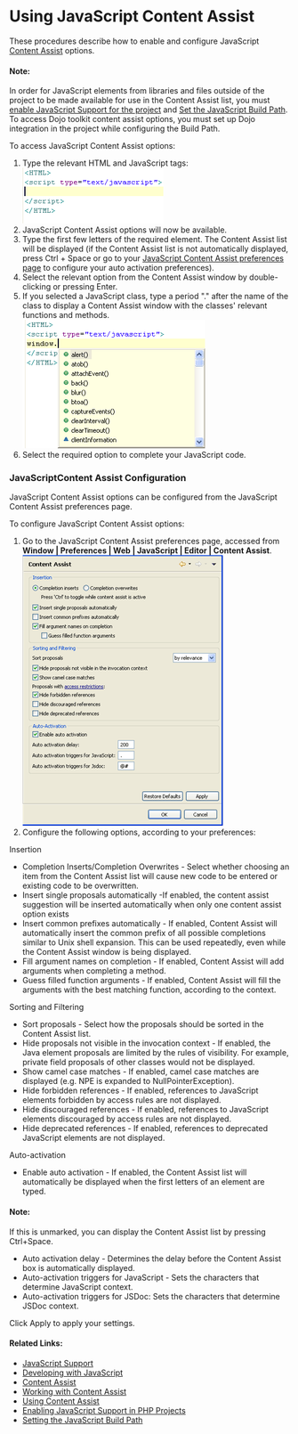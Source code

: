 # Using JavaScript Content Assist

<!--context:using_javascript_content_assist-->

These procedures describe how to enable and configure JavaScript  [Content Assist](../../016-concepts/016-code_assist_concept.md) options.

<!--note-start-->

#### Note:

In order for JavaScript elements from libraries and files outside of the project to be made available for use in the Content Assist list, you must [enable JavaScript Support for the project](008-enabling_javascript_support_in_php_projects.md) and [Set the JavaScript Build Path](016-setting_the_javascript_build_path.md). To access Dojo toolkit content assist options, you must set up Dojo integration in the project while configuring the Build Path.

<!--note-end-->

<!--ref-start-->

To access JavaScript Content Assist options:

 1. Type the relevant HTML and JavaScript tags: <br />![javascript_code.png](images/javascript_code.png "javascript_code.png")
 2. JavaScript Content Assist options will now be available.
 3. Type the first few letters of the required element.  The Content Assist list will be displayed (if the Content Assist list is not automatically displayed, press Ctrl + Space or go to your [JavaScript Content Assist preferences page](#Content_Assist_Preferences) to configure your auto activation preferences).
 4. Select the relevant option from the Content Assist window by double-clicking or pressing Enter.
 5. If you selected a JavaScript class, type a period "." after the name of the class to display a Content Assist window with the classes' relevant functions and methods. <br />![javascript_class.png](images/javascript_class.png "javascript_class.png")
 6. Select the required option to complete your JavaScript code.

<!--ref-end-->

### JavaScriptContent Assist Configuration

JavaScript Content Assist options can be configured from the JavaScript Content Assist preferences page.

<!--ref-start-->

To configure JavaScript Content Assist options:

 1. Go to the JavaScript Content Assist preferences page, accessed from **Window | Preferences | Web |  JavaScript | Editor | Content Assist**.<br />![javascript_content_assist_preferences.png](images/javascript_content_assist_preferences.png "javascript_content_assist_preferences.png")
 2. Configure the following options, according to your preferences:

Insertion

 * Completion Inserts/Completion Overwrites - Select whether choosing an item from the Content Assist list  will cause new code to be entered or existing code to be overwritten.
 * Insert single proposals automatically -If enabled, the content assist suggestion will be inserted automatically when only one content assist option exists
 * Insert common prefixes automatically -  If enabled, Content Assist will automatically insert the common prefix of all possible completions similar to Unix shell expansion. This can be used repeatedly, even while the Content Assist window is being displayed.
 * Fill argument names on completion - If enabled, Content Assist will add arguments when completing a method.
 * Guess filled function arguments - If enabled, Content Assist will fill the arguments with the best matching function, according to the context.

Sorting and Filtering

 * Sort proposals - Select how the proposals should be sorted in the Content Assist list.
 * Hide proposals not visible in the invocation context - If enabled, the Java element proposals are limited by the rules of visibility. For example, private field proposals of other classes would not be displayed.
 * Show camel case matches - If enabled, camel case matches are displayed (e.g. NPE is expanded to NullPointerException).
 * Hide forbidden references - If enabled, references to JavaScript elements forbidden by access rules are not displayed.
 * Hide discouraged references - If enabled, references to JavaScript elements discouraged by access rules are not displayed.
 * Hide deprecated references - If enabled, references to deprecated JavaScript elements are not displayed.

Auto-activation

 * Enable auto activation - If enabled, the Content Assist list will automatically be displayed when the first letters of an element are typed.

<!--note-start-->

#### Note:

If this is unmarked, you can display the Content Assist list by pressing Ctrl+Space.

<!--note-end-->

 * Auto activation delay - Determines the delay before the Content Assist box is automatically displayed.
 * Auto-activation triggers for JavaScript -  Sets the characters that determine JavaScript context.
 * Auto-activation triggers for JSDoc: Sets the characters that determine JSDoc context.


Click Apply to apply your settings.

<!--ref-end-->

<!--links-start-->

#### Related Links:

 * [JavaScript Support](../../016-concepts/168-javascript.md)
 * [Developing with JavaScript](000-index.md)
 * [Content Assist](../../016-concepts/016-code_assist_concept.md)
 * [Working with Content Assist](../../008-getting_started/016-basic_tutorial/016-working_with_code_assist.md)
 * [Using Content Assist](../../024-tasks/024-using_code_assist.md)
 * [Enabling JavaScript Support in PHP Projects](008-enabling_javascript_support_in_php_projects.md)
 * [Setting the JavaScript Build Path](016-setting_the_javascript_build_path.md)

<!--links-end-->

